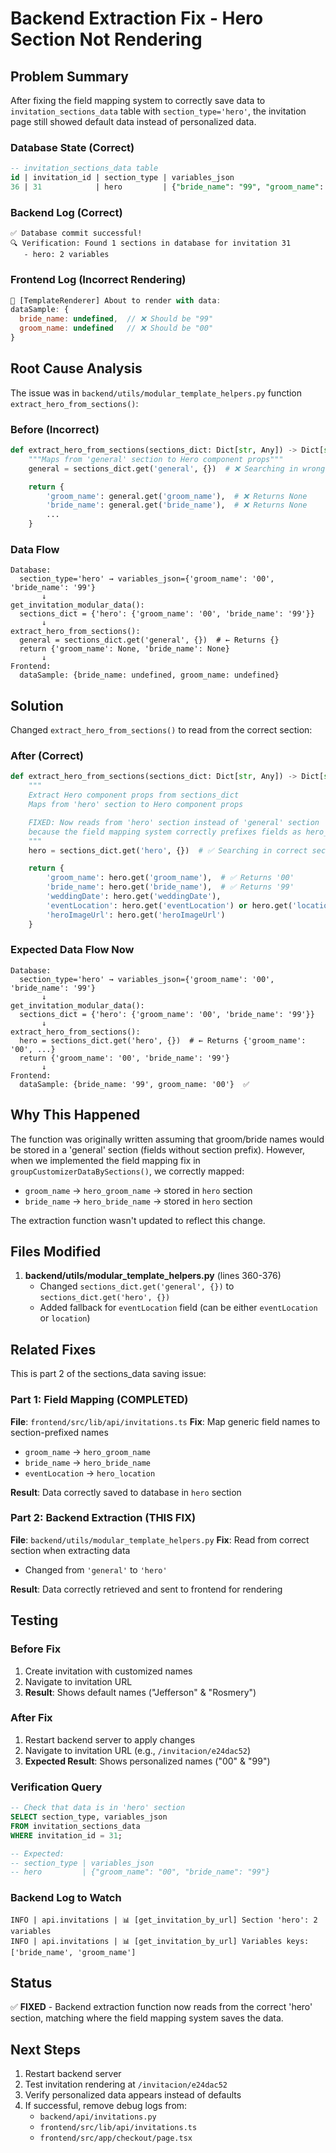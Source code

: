 # Backend Extraction Fix - Hero Section Not Rendering

## Problem Summary

After fixing the field mapping system to correctly save data to `invitation_sections_data` table with `section_type='hero'`, the invitation page still showed default data instead of personalized data.

### Database State (Correct)
```sql
-- invitation_sections_data table
id | invitation_id | section_type | variables_json
36 | 31            | hero         | {"bride_name": "99", "groom_name": "00"}
```

### Backend Log (Correct)
```
✅ Database commit successful!
🔍 Verification: Found 1 sections in database for invitation 31
   - hero: 2 variables
```

### Frontend Log (Incorrect Rendering)
```javascript
🎨 [TemplateRenderer] About to render with data:
dataSample: {
  bride_name: undefined,  // ❌ Should be "99"
  groom_name: undefined   // ❌ Should be "00"
}
```

## Root Cause Analysis

The issue was in `backend/utils/modular_template_helpers.py` function `extract_hero_from_sections()`:

### Before (Incorrect)
```python
def extract_hero_from_sections(sections_dict: Dict[str, Any]) -> Dict[str, Any]:
    """Maps from 'general' section to Hero component props"""
    general = sections_dict.get('general', {})  # ❌ Searching in wrong section!

    return {
        'groom_name': general.get('groom_name'),  # ❌ Returns None
        'bride_name': general.get('bride_name'),  # ❌ Returns None
        ...
    }
```

### Data Flow
```
Database:
  section_type='hero' → variables_json={'groom_name': '00', 'bride_name': '99'}
       ↓
get_invitation_modular_data():
  sections_dict = {'hero': {'groom_name': '00', 'bride_name': '99'}}
       ↓
extract_hero_from_sections():
  general = sections_dict.get('general', {})  # ← Returns {}
  return {'groom_name': None, 'bride_name': None}
       ↓
Frontend:
  dataSample: {bride_name: undefined, groom_name: undefined}
```

## Solution

Changed `extract_hero_from_sections()` to read from the correct section:

### After (Correct)
```python
def extract_hero_from_sections(sections_dict: Dict[str, Any]) -> Dict[str, Any]:
    """
    Extract Hero component props from sections_dict
    Maps from 'hero' section to Hero component props

    FIXED: Now reads from 'hero' section instead of 'general' section
    because the field mapping system correctly prefixes fields as hero_*
    """
    hero = sections_dict.get('hero', {})  # ✅ Searching in correct section

    return {
        'groom_name': hero.get('groom_name'),  # ✅ Returns '00'
        'bride_name': hero.get('bride_name'),  # ✅ Returns '99'
        'weddingDate': hero.get('weddingDate'),
        'eventLocation': hero.get('eventLocation') or hero.get('location'),  # Handle both names
        'heroImageUrl': hero.get('heroImageUrl')
    }
```

### Expected Data Flow Now
```
Database:
  section_type='hero' → variables_json={'groom_name': '00', 'bride_name': '99'}
       ↓
get_invitation_modular_data():
  sections_dict = {'hero': {'groom_name': '00', 'bride_name': '99'}}
       ↓
extract_hero_from_sections():
  hero = sections_dict.get('hero', {})  # ← Returns {'groom_name': '00', ...}
  return {'groom_name': '00', 'bride_name': '99'}
       ↓
Frontend:
  dataSample: {bride_name: '99', groom_name: '00'}  ✅
```

## Why This Happened

The function was originally written assuming that groom/bride names would be stored in a 'general' section (fields without section prefix). However, when we implemented the field mapping fix in `groupCustomizerDataBySections()`, we correctly mapped:

- `groom_name` → `hero_groom_name` → stored in `hero` section
- `bride_name` → `hero_bride_name` → stored in `hero` section

The extraction function wasn't updated to reflect this change.

## Files Modified

1. **backend/utils/modular_template_helpers.py** (lines 360-376)
   - Changed `sections_dict.get('general', {})` to `sections_dict.get('hero', {})`
   - Added fallback for `eventLocation` field (can be either `eventLocation` or `location`)

## Related Fixes

This is part 2 of the sections_data saving issue:

### Part 1: Field Mapping (COMPLETED)
**File**: `frontend/src/lib/api/invitations.ts`
**Fix**: Map generic field names to section-prefixed names
- `groom_name` → `hero_groom_name`
- `bride_name` → `hero_bride_name`
- `eventLocation` → `hero_location`

**Result**: Data correctly saved to database in `hero` section

### Part 2: Backend Extraction (THIS FIX)
**File**: `backend/utils/modular_template_helpers.py`
**Fix**: Read from correct section when extracting data
- Changed from `'general'` to `'hero'`

**Result**: Data correctly retrieved and sent to frontend for rendering

## Testing

### Before Fix
1. Create invitation with customized names
2. Navigate to invitation URL
3. **Result**: Shows default names ("Jefferson" & "Rosmery")

### After Fix
1. Restart backend server to apply changes
2. Navigate to invitation URL (e.g., `/invitacion/e24dac52`)
3. **Expected Result**: Shows personalized names ("00" & "99")

### Verification Query
```sql
-- Check that data is in 'hero' section
SELECT section_type, variables_json
FROM invitation_sections_data
WHERE invitation_id = 31;

-- Expected:
-- section_type | variables_json
-- hero         | {"groom_name": "00", "bride_name": "99"}
```

### Backend Log to Watch
```
INFO | api.invitations | 📊 [get_invitation_by_url] Section 'hero': 2 variables
INFO | api.invitations | 📊 [get_invitation_by_url] Variables keys: ['bride_name', 'groom_name']
```

## Status

✅ **FIXED** - Backend extraction function now reads from the correct 'hero' section, matching where the field mapping system saves the data.

## Next Steps

1. Restart backend server
2. Test invitation rendering at `/invitacion/e24dac52`
3. Verify personalized data appears instead of defaults
4. If successful, remove debug logs from:
   - `backend/api/invitations.py`
   - `frontend/src/lib/api/invitations.ts`
   - `frontend/src/app/checkout/page.tsx`
